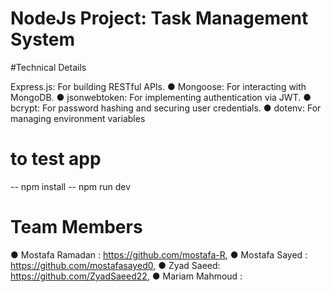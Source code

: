 # NodeJs Project: Task Management System

#Technical Details

Express.js: For building RESTful APIs.
● Mongoose: For interacting with MongoDB.
● jsonwebtoken: For implementing authentication via JWT.
● bcrypt: For password hashing and securing user credentials.
● dotenv: For managing environment variables

# to test app

-- npm install
-- npm run dev

# Team Members

● Mostafa Ramadan : https://github.com/mostafa-R,
● Mostafa Sayed : https://github.com/mostafasayed0,
● Zyad Saeed: https://github.com/ZyadSaeed22,
● Mariam Mahmoud :
